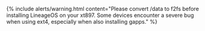 {% include alerts/warning.html content="Please convert /data to f2fs before installing LineageOS on your xt897.
Some devices encounter a severe bug when using ext4, especially when also installing gapps." %}